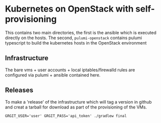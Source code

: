 # Kubernetes on OpenStack with self-provisioning

This contains two main directories, the first is the ansible which is executed directly on the hosts. The second, `pulumi-openstack` contains pulumi typescript to build the kubernetes hosts in the OpenStack environment

## Infrastructure

The bare vms + user accounts + local iptables/firewalld rules are configured via pulumi + ansible contained here.

## Releases

To make a 'release' of the infrastructure which will tag a version in github and creat a tarball for download as part of the provisioning of the VMs.

    GRGIT_USER='user' GRGIT_PASS='api_token' ./gradlew final

